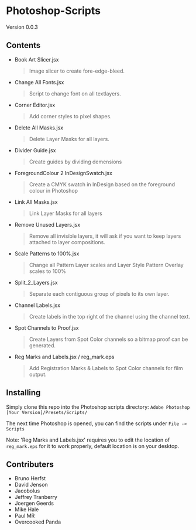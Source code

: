 Photoshop-Scripts
=================

Version 0.0.3

Contents
--------
* Book Art Slicer.jsx
  > Image slicer to create fore-edge-bleed.
* Change All Fonts.jsx
  > Script to change font on all textlayers.
* Corner Editor.jsx
  > Add corner styles to pixel shapes.
* Delete All Masks.jsx
  > Delete Layer Masks for all layers.
* Divider Guide.jsx
  > Create guides by dividing demensions
* ForegroundColour 2 InDesignSwatch.jsx
  > Create a CMYK swatch in InDesign based on the foreground colour in Photoshop
* Link All Masks.jsx
  > Link Layer Masks for all layers
* Remove Unused Layers.jsx
  > Remove all invisible layers, it will ask if you want to keep layers attached to layer compositions.
* Scale Patterns to 100%.jsx
  > Change all Pattern Layer scales and Layer Style Pattern Overlay scales to 100%
* Split_2_Layers.jsx
  > Separate each contiguous group of pixels to its own layer.
* Channel Labels.jsx
  > Create labels in the top right of the channel using the channel text.
* Spot Channels to Proof.jsx
  > Create Layers from Spot Color channels so a bitmap proof can be generated.
* Reg Marks and Labels.jsx / reg_mark.eps
  > Add Registration Marks & Labels to Spot Color channels for film output.

Installing
----------
Simply clone this repo into the Photoshop scripts directory:
`Adobe Photoshop [Your Version]/Presets/Scripts/`

The next time Photoshop is opened, you can find the scripts under `File -> Scripts`

Note: 'Reg Marks and Labels.jsx' requires you to edit the location of `reg_mark.eps` for it to work properly, default location is on your desktop.

Contributers
------------

  * Bruno Herfst
  * David Jenson
  * Jacobolus
  * Jeffrey Tranberry
  * Joergen Geerds
  * Mike Hale
  * Paul MR
  * Overcooked Panda

